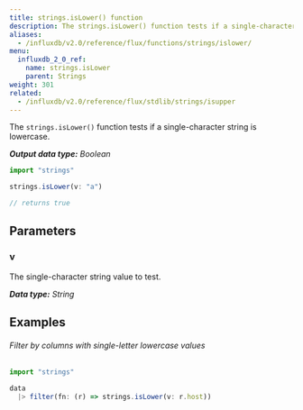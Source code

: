 ```yaml
---
title: strings.isLower() function
description: The strings.isLower() function tests if a single-character string is lowercase.
aliases:
  - /influxdb/v2.0/reference/flux/functions/strings/islower/
menu:
  influxdb_2_0_ref:
    name: strings.isLower
    parent: Strings
weight: 301
related:
  - /influxdb/v2.0/reference/flux/stdlib/strings/isupper
---
```


The `strings.isLower()` function tests if a single-character string is lowercase.

_**Output data type:** Boolean_

```js
import "strings"

strings.isLower(v: "a")

// returns true
```

## Parameters

### v
The single-character string value to test.

_**Data type:** String_

## Examples

###### Filter by columns with single-letter lowercase values
```js
import "strings"

data
  |> filter(fn: (r) => strings.isLower(v: r.host))
```
